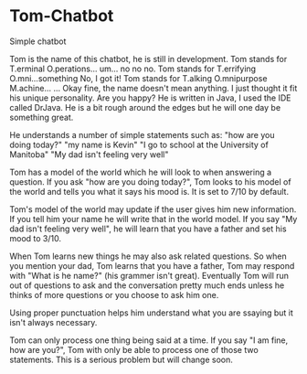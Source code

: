 # Tom-Chatbot
Simple chatbot

Tom is the name of this chatbot, he is still in development. Tom stands for T.erminal O.perations... um...
no no no. Tom stands for T.errifying O.mni...something
No, I got it! Tom stands for T.alking O.mnipurpose M.achine...
...
Okay fine, the name doesn't mean anything. I just thought it fit his unique personality. Are you happy?
He is written in Java, I used the IDE called DrJava. He is a bit rough around the edges but he will one
day be something great.

He understands a number of simple statements such as:
"how are you doing today?"
"my name is Kevin"
"I go to school at the University of Manitoba"
"My dad isn't feeling very well"

Tom has a model of the world which he will look to when answering a question. If you ask "how are you
doing today?", Tom looks to his model of the world and tells you what it says his mood is. It is set to
7/10 by default.

Tom's model of the world may update if the user gives him new information. If you tell him your name he
will write that in the world model. If you say "My dad isn't feeling very well", he will learn that you
have a father and set his mood to 3/10.

When Tom learns new things he may also ask related questions. So when you mention your dad, Tom learns
that you have a father, Tom may respond with "What is he name?" (his grammer isn't great). Eventually
Tom will run out of questions to ask and the conversation pretty much ends unless he thinks of more
questions or you choose to ask him one.

Using proper punctuation helps him understand what you are ssaying but it isn't always necessary.

Tom can only process one thing being said at a time. If you say "I am fine, how are you?", Tom with
only be able to process one of those two statements. This is a serious problem but will change soon.
